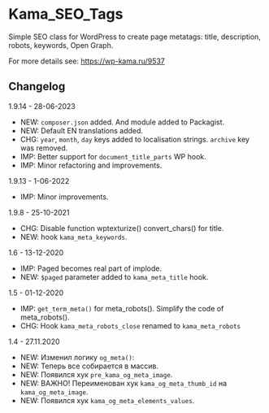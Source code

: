 # Kama_SEO_Tags

Simple SEO class for WordPress to create page metatags:  title, description, robots, keywords, Open Graph.

For more details see: https://wp-kama.ru/9537

## Changelog

1.9.14 - 28-06-2023
- NEW: `composer.json` added. And module added to Packagist.
- NEW: Default EN translations added.
- CHG: `year`, `month`, `day` keys added to localisation strings. `archive` key was removed.
- IMP: Better support for `document_title_parts` WP hook.
- IMP: Minor refactoring and improvements.

1.9.13 - 1-06-2022
- IMP: Minor improvements.

1.9.8 - 25-10-2021
- CHG: Disable function wptexturize() convert_chars() for title.
- NEW: hook `kama_meta_keywords`.

1.6 - 13-12-2020
- IMP: Paged becomes real part of implode.
- NEW: `$paged` parameter added to `kama_meta_title` hook.

1.5 - 01-12-2020
- IMP: `get_term_meta()` for meta_robots(). Simplify the code of meta_robots().
- CHG: Hook `kama_meta_robots_close` renamed to `kama_meta_robots`

1.4 - 27.11.2020
- NEW: Изменил логику `og_meta()`:
- NEW: Теперь все собирается в массив.
- NEW: Появился хук `pre_kama_og_meta_image`.
- NEW: ВАЖНО! Переименован хук `kama_og_meta_thumb_id` на `kama_og_meta_image`.
- NEW: Появился хук `kama_og_meta_elements_values`.

